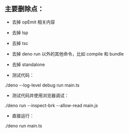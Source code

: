 ## 主要删除点：

* 去掉 opEmit 相关内容
* 去掉 lsp
* 去掉 tsc
* 去掉 deno run 以外的其他命令，比如 compile 和 bundle
* 去掉 standalone


* 测试代码：

./deno --log-level debug run main.ts

* 测试代码并使用浏览器调试：

./deno run --inspect-brk --allow-read  main.js

* 直接运行：

./deno run main.ts
